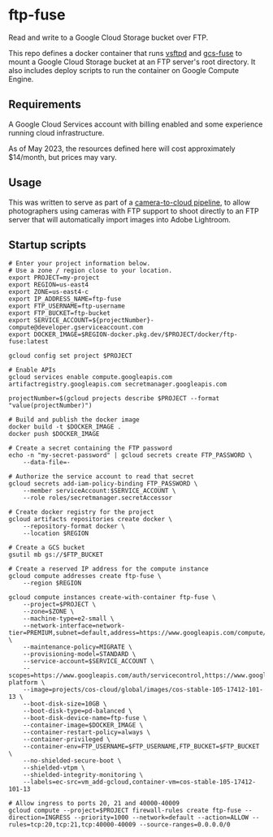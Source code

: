 # ftp-fuse

Read and write to a Google Cloud Storage bucket over FTP.

This repo defines a docker container that runs [vsftpd](https://security.appspot.com/vsftpd.html) and [gcs-fuse](https://cloud.google.com/storage/docs/gcs-fuse) to mount a Google Cloud Storage bucket at an FTP server's root directory. It also includes deploy scripts to run the container on Google Compute Engine.

## Requirements

A Google Cloud Services account with billing enabled and some experience running cloud infrastructure.

As of May 2023, the resources defined here will cost approximately $14/month, but prices may vary.

## Usage

This was written to serve as part of a [camera-to-cloud pipeline](https://strickles.photos/blog/shooting-concerts-to-the-cloud-may-30th-2023), to allow photographers using cameras with FTP support to shoot directly to an FTP server that will automatically import images into Adobe Lightroom.

## Startup scripts

```
# Enter your project information below.
# Use a zone / region close to your location.
export PROJECT=my-project
export REGION=us-east4
export ZONE=us-east4-c
export IP_ADDRESS_NAME=ftp-fuse
export FTP_USERNAME=ftp-username
export FTP_BUCKET=ftp-bucket
export SERVICE_ACCOUNT=${projectNumber}-compute@developer.gserviceaccount.com
export DOCKER_IMAGE=$REGION-docker.pkg.dev/$PROJECT/docker/ftp-fuse:latest

gcloud config set project $PROJECT

# Enable APIs
gcloud services enable compute.googleapis.com artifactregistry.googleapis.com secretmanager.googleapis.com

projectNumber=$(gcloud projects describe $PROJECT --format "value(projectNumber)")

# Build and publish the docker image
docker build -t $DOCKER_IMAGE .
docker push $DOCKER_IMAGE

# Create a secret containing the FTP password
echo -n "my-secret-password" | gcloud secrets create FTP_PASSWORD \
    --data-file=-

# Authorize the service account to read that secret
gcloud secrets add-iam-policy-binding FTP_PASSWORD \
    --member serviceAccount:$SERVICE_ACCOUNT \
    --role roles/secretmanager.secretAccessor

# Create docker registry for the project
gcloud artifacts repositories create docker \
    --repository-format docker \
    --location $REGION

# Create a GCS bucket
gsutil mb gs://$FTP_BUCKET

# Create a reserved IP address for the compute instance
gcloud compute addresses create ftp-fuse \
    --region $REGION

gcloud compute instances create-with-container ftp-fuse \
    --project=$PROJECT \
    --zone=$ZONE \
    --machine-type=e2-small \
    --network-interface=network-tier=PREMIUM,subnet=default,address=https://www.googleapis.com/compute/v1/projects/$PROJECT/regions/$REGION/addresses/$IP_ADDRESS_NAME \
    --maintenance-policy=MIGRATE \
    --provisioning-model=STANDARD \
    --service-account=$SERVICE_ACCOUNT \
    --scopes=https://www.googleapis.com/auth/servicecontrol,https://www.googleapis.com/auth/service.management.readonly,https://www.googleapis.com/auth/logging.write,https://www.googleapis.com/auth/monitoring.write,https://www.googleapis.com/auth/trace.append,https://www.googleapis.com/auth/devstorage.full_control,https://www.googleapis.com/auth/cloud-platform \
    --image=projects/cos-cloud/global/images/cos-stable-105-17412-101-13 \
    --boot-disk-size=10GB \
    --boot-disk-type=pd-balanced \
    --boot-disk-device-name=ftp-fuse \
    --container-image=$DOCKER_IMAGE \
    --container-restart-policy=always \
    --container-privileged \
    --container-env=FTP_USERNAME=$FTP_USERNAME,FTP_BUCKET=$FTP_BUCKET \
    --no-shielded-secure-boot \
    --shielded-vtpm \
    --shielded-integrity-monitoring \
    --labels=ec-src=vm_add-gcloud,container-vm=cos-stable-105-17412-101-13

# Allow ingress to ports 20, 21 and 40000-40009
gcloud compute --project=$PROJECT firewall-rules create ftp-fuse --direction=INGRESS --priority=1000 --network=default --action=ALLOW --rules=tcp:20,tcp:21,tcp:40000-40009 --source-ranges=0.0.0.0/0
```
